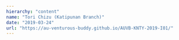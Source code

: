 ```yaml
---
hierarchy: "content"
name: "Tori Chizu (Katipunan Branch)"
date: "2019-03-24"
url: "https://au-venturous-buddy.github.io/AUVB-KNTY-2019-I01/"
---
```

